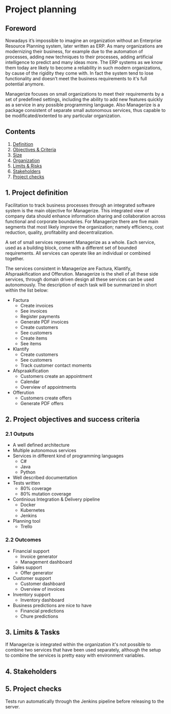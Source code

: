 # Project planning

## Foreword
Nowadays it’s impossible to imagine an organization without an Enterprise Resource Planning system, later written as ERP. As many organizations are modernizing their business, for example due to the automation of processes, adding new techniques to their processes, adding artificial intelligence to predict and many ideas more. The ERP systems as we know them today are likely to become a reliability in such modern organizations, by cause of the rigidity they come with. In fact the system tend to lose functionality and doesn’t meet the business requirements to it's full potential anymore. 

Managerize focuses on small organizations to meet their requirements by a set of predefined settings, including the ability to add new features quickly as a service in any possible programming language. Also Managerize is a package consistent of separate small autonomous services, thus capable to be modificated/extented to any particular organization.

## Contents
1. [Definition][1]
1. [Objectives & Criteria][2]
2. [Size][3]
3. [Organization][4]
4. [Limits & Risks][5]
5. [Stakeholders][6]
6. [Project checks][7] 

[1]: https://github.com/SalomeCodes/Managerize/blob/master/documentation/project-initiation-document.md#1-project-definition
[2]: https://github.com/SalomeCodes/Managerize/blob/master/documentation/project-initiation-document.md#2-project-objectives-and-success-criteria
[3]: https://github.com/SalomeCodes/Managerize/blob/master/documentation/project-initiation-document.md#3-project-size
[4]: https://github.com/SalomeCodes/Managerize/blob/master/documentation/project-initiation-document.md#4-organization
[5]: https://github.com/SalomeCodes/Managerize/blob/master/documentation/project-initiation-document.md#5-limits--tasks
[6]: https://github.com/SalomeCodes/Managerize/blob/master/documentation/project-initiation-document.md#6-stakeholders
[7]: https://github.com/SalomeCodes/Managerize/blob/master/documentation/project-initiation-document.md#7-project-checks

## 1. Project definition
Facilitation to track business processes through an integrated software system is the main objective for Managerize. This integrated view of company data should enhance information sharing and collaboration across functional and corporate boundaries. For Managerize there are five main segments that most likely improve the organization; namely efficiency, cost reduction, quality, profitability and decentralization. 

A set of small services represent Managerize as a whole. Each service, used as a building block, come with a different set of bounded requirements. All services can operate like an individual or combined together. 

The services consistent in Managerize are Factura, Klantify, Afspraakification and Offerution.
Managerize is the shell of all these side services, through domain driven design all these services can be used autonomously. The description of each task will be summarized in short within the list below:  
* Factura
    * Create invoices
    * See invoices
    * Register payments
    * Generate PDF invoices
    * Create customers
    * See customers
    * Create items
    * See items
* Klantify
    * Create customers
    * See customers
    * Track customer contact moments
* Afspraakification
    * Customers create an appointment
    * Calendar
    * Overview of appointments
* Offerution
    * Customers create offers
    * Generate PDF offers 

## 2. Project objectives and success criteria
### 2.1 Outputs
* A well defined architecture
* Multiple autonomous services
* Services in different kind of programming languages
    * C#
    * Java
    * Python
* Well described documentation
* Tests written 
    * 80% coverage
    * 80% mutation coverage
* Continious Integration & Delivery pipeline
    * Docker
    * Kubernetes
    * Jenkins
* Planning tool 
    * Trello

### 2.2 Outcomes
* Financial support 
    * Invoice generator
    * Management dashboard
* Sales support
    * Offer generator
* Customer support
    * Customer dashboard 
    * Overview of invoices
* Inventory support
    * Inventory dashboard
* Business predictions are nice to have
    * Financial predictions
    * Chure predictions

## 3. Limits & Tasks
If Managerize is integrated within the organization it's not possible to combine two services that have been used separately, although the setup to combine the services is pretty easy with environment variables. 

## 4. Stakeholders


## 5. Project checks
Tests run automatically through the Jenkins pipeline before releasing to the server. 
